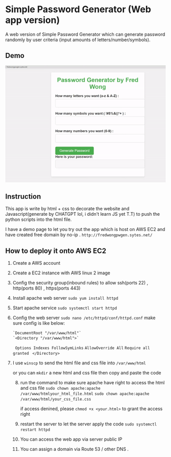 
# Simple Password Generator (Web app version)

A web version of Simple Password Generator which can generate password randomly by user criteria (input amounts of letters/number/symbols).

## Demo
![ ](pwgenwebapp.gif)


## Instruction
This app is write by html + css to decorate the website and Javascript(generate by CHATGPT lol, i didn't learn JS yet T.T) to push the python scripts into the html file.

I have a demo page to let you try out the app which is host on AWS EC2 and have created free domain by no-ip .
`http://fredwongpwgen.sytes.net/`


## How to deploy it onto AWS EC2
1. Create a AWS account 
2. Create a EC2 instance with AWS linux 2 image
3. Config the security group(inbound rules) to allow ssh(ports 22) , http(ports 80) , https(ports 443)
4. Install apache web server
         `sudo yum install httpd`
5. Start apache service
         `sudo systemctl start httpd`
6. Config the web server
         `sudo nano /etc/httpd/conf/httpd.conf`
       make sure config is like below:  

       `DocumentRoot "/var/www/html"`
       `<Directory "/var/www/html">`
      ` Options Indexes FollowSymLinks`
       `AllowOverride All`
       `Require all granted`
      ` </Directory>`
7. I use `winscp` to send the html file and css file into `/var/www/html`

     or you can `mkdir` a new html and css file then copy and paste the code  
       
    8. run the command to make sure apache have right to access the html and css file
       `sudo chown apache:apache /var/www/htmlyour_html_file.html`
       `sudo chown apache:apache /var/www/html/your_css_file.css`

       if access denined, please `chmod +x <your.html>` to grant the access right 

    9. restart the server to let the server apply the code
       `sudo systemctl restart httpd`
    10. You can access the web app via server public IP
    11. You can assign a domain via Route 53 / other DNS .
